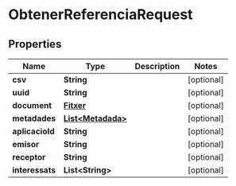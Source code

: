 # ObtenerReferenciaRequest

## Properties
Name | Type | Description | Notes
------------ | ------------- | ------------- | -------------
**csv** | **String** |  |  [optional]
**uuid** | **String** |  |  [optional]
**document** | [**Fitxer**](Fitxer.md) |  |  [optional]
**metadades** | [**List&lt;Metadada&gt;**](Metadada.md) |  |  [optional]
**aplicacioId** | **String** |  |  [optional]
**emisor** | **String** |  |  [optional]
**receptor** | **String** |  |  [optional]
**interessats** | **List&lt;String&gt;** |  |  [optional]
